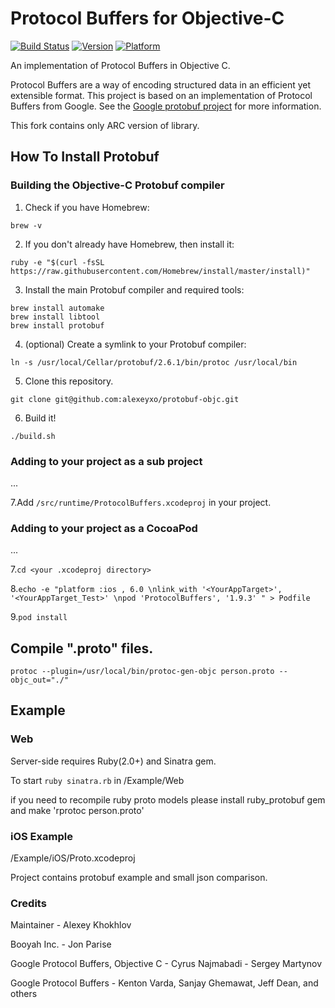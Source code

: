 Protocol Buffers for Objective-C
================================

[![Build Status](https://travis-ci.org/alexeyxo/protobuf-objc.svg?branch=master)](https://travis-ci.org/alexeyxo/protobuf-objc) [![Version](http://img.shields.io/cocoapods/v/ProtocolBuffers.svg)](http://cocoapods.org/?q=ProtocolBuffers) [![Platform](http://img.shields.io/cocoapods/p/ProtocolBuffers.svg)](http://cocoapods.org/?q=ProtocolBuffers)

An implementation of Protocol Buffers in Objective C.

Protocol Buffers are a way of encoding structured data in an efficient yet extensible format. This project is based on an implementation of Protocol Buffers from Google. See the [Google protobuf project](https://developers.google.com/protocol-buffers/docs/overview) for more information.

This fork contains only ARC version of library.

How To Install Protobuf
-----------------------

### Building the Objective-C Protobuf compiler

1. Check if you have Homebrew:

`brew -v`

2. If you don't already have Homebrew, then install it:

`ruby -e "$(curl -fsSL https://raw.githubusercontent.com/Homebrew/install/master/install)"`

3. Install the main Protobuf compiler and required tools:

```
brew install automake
brew install libtool
brew install protobuf
```

4. (optional) Create a symlink to your Protobuf compiler: 

`ln -s /usr/local/Cellar/protobuf/2.6.1/bin/protoc /usr/local/bin`

5. Clone this repository.

`git clone git@github.com:alexeyxo/protobuf-objc.git`

6. Build it!
 
`./build.sh`

### Adding to your project as a sub project

...

7.Add `/src/runtime/ProtocolBuffers.xcodeproj` in your project.

### Adding to your project as a CocoaPod

...

7.`cd <your .xcodeproj directory>`

8.`echo -e "platform :ios , 6.0 \nlink_with '<YourAppTarget>', '<YourAppTarget_Test>' \npod 'ProtocolBuffers', '1.9.3' " > Podfile`

9.`pod install`

Compile ".proto" files.
-----------------------

`protoc --plugin=/usr/local/bin/protoc-gen-objc person.proto --objc_out="./"`

Example
-------

### Web

Server-side requires Ruby(2.0+) and Sinatra gem.

To start `ruby sinatra.rb` in /Example/Web

if you need to recompile ruby proto models please install ruby_protobuf gem and make 'rprotoc person.proto'

### iOS Example

/Example/iOS/Proto.xcodeproj

Project contains protobuf example and small json comparison.

### Credits

Maintainer - Alexey Khokhlov

Booyah Inc. - Jon Parise

Google Protocol Buffers, Objective C - Cyrus Najmabadi - Sergey Martynov

Google Protocol Buffers - Kenton Varda, Sanjay Ghemawat, Jeff Dean, and others
